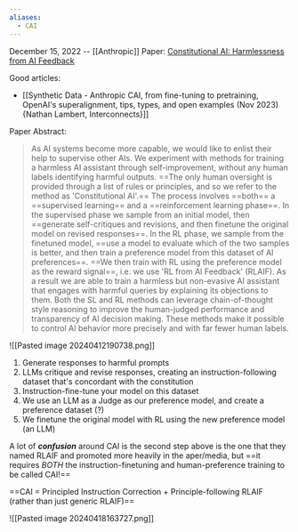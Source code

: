 ```yaml
---
aliases:
  - CAI
---
```

December 15, 2022 -- [[Anthropic]]
Paper: [Constitutional AI: Harmlessness from AI Feedback](https://arxiv.org/abs/2212.08073)

Good articles:
- [[Synthetic Data - Anthropic CAI, from fine-tuning to pretraining, OpenAI's superalignment, tips, types, and open examples (Nov 2023) {Nathan Lambert, Interconnects}]]

Paper Abstract:
> As AI systems become more capable, we would like to enlist their help to supervise other AIs. We experiment with methods for training a harmless AI assistant through self-improvement, without any human labels identifying harmful outputs. ==The only human oversight is provided through a list of rules or principles, and so we refer to the method as 'Constitutional AI'.== The process involves ==both== a ==supervised learning== and a ==reinforcement learning phase==. In the supervised phase we sample from an initial model, then ==generate self-critiques and revisions, and then finetune the original model on revised responses==. In the RL phase, we sample from the finetuned model, ==use a model to evaluate which of the two samples is better, and then train a preference model from this dataset of AI preferences==. ==We then train with RL using the preference model as the reward signal==, i.e. we use 'RL from AI Feedback' (RLAIF). As a result we are able to train a harmless but non-evasive AI assistant that engages with harmful queries by explaining its objections to them. Both the SL and RL methods can leverage chain-of-thought style reasoning to improve the human-judged performance and transparency of AI decision making. These methods make it possible to control AI behavior more precisely and with far fewer human labels.


![[Pasted image 20240412190738.png]]

 1. Generate responses to harmful prompts
 2. LLMs critique and revise responses, creating an instruction-following dataset that's concordant with the constitution
 3. Instruction-fine-tune your model on this dataset
 4. We use an LLM as a Judge as our preference model, and create a preference dataset (?)
 5. We finetune the original model with RL using the new preference model (an LLM)


A lot of ***confusion*** around CAI is the second step above is the one that they named RLAIF and promoted more heavily in the aper/media, but ==it requires *BOTH* the instruction-finetuning and human-preference training to be called CAI!==

==CAI = Principled Instruction Correction + Principle-following RLAIF (rather than just generic RLAIF)==


![[Pasted image 20240418163727.png]]